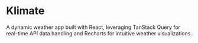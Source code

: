 # Klimate 
<p>A dynamic weather app built with React, leveraging TanStack Query for real-time API data handling and Recharts for intuitive weather visualizations.</p>
